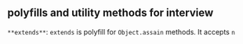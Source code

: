 ## polyfills and utility methods for interview
`**extends**`: `extends` is polyfill for `Object.assain` methods. It accepts `n`
